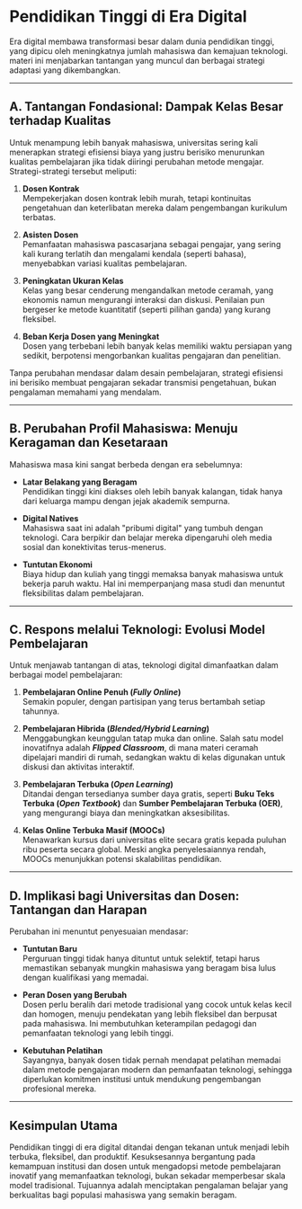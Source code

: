 # Pendidikan Tinggi di Era Digital

Era digital membawa transformasi besar dalam dunia pendidikan tinggi, yang dipicu oleh meningkatnya jumlah mahasiswa dan kemajuan teknologi. materi ini menjabarkan tantangan yang muncul dan berbagai strategi adaptasi yang dikembangkan.

---

## A. Tantangan Fondasional: Dampak Kelas Besar terhadap Kualitas

Untuk menampung lebih banyak mahasiswa, universitas sering kali menerapkan strategi efisiensi biaya yang justru berisiko menurunkan kualitas pembelajaran jika tidak diiringi perubahan metode mengajar. Strategi-strategi tersebut meliputi:

1. **Dosen Kontrak**  
   Mempekerjakan dosen kontrak lebih murah, tetapi kontinuitas pengetahuan dan keterlibatan mereka dalam pengembangan kurikulum terbatas.

2. **Asisten Dosen**  
   Pemanfaatan mahasiswa pascasarjana sebagai pengajar, yang sering kali kurang terlatih dan mengalami kendala (seperti bahasa), menyebabkan variasi kualitas pembelajaran.

3. **Peningkatan Ukuran Kelas**  
   Kelas yang besar cenderung mengandalkan metode ceramah, yang ekonomis namun mengurangi interaksi dan diskusi. Penilaian pun bergeser ke metode kuantitatif (seperti pilihan ganda) yang kurang fleksibel.

4. **Beban Kerja Dosen yang Meningkat**  
   Dosen yang terbebani lebih banyak kelas memiliki waktu persiapan yang sedikit, berpotensi mengorbankan kualitas pengajaran dan penelitian.

 
Tanpa perubahan mendasar dalam desain pembelajaran, strategi efisiensi ini berisiko membuat pengajaran sekadar transmisi pengetahuan, bukan pengalaman memahami yang mendalam.

---

## B. Perubahan Profil Mahasiswa: Menuju Keragaman dan Kesetaraan

Mahasiswa masa kini sangat berbeda dengan era sebelumnya:

- **Latar Belakang yang Beragam**  
  Pendidikan tinggi kini diakses oleh lebih banyak kalangan, tidak hanya dari keluarga mampu dengan jejak akademik sempurna.

- **Digital Natives**  
  Mahasiswa saat ini adalah "pribumi digital" yang tumbuh dengan teknologi. Cara berpikir dan belajar mereka dipengaruhi oleh media sosial dan konektivitas terus-menerus.

- **Tuntutan Ekonomi**  
  Biaya hidup dan kuliah yang tinggi memaksa banyak mahasiswa untuk bekerja paruh waktu. Hal ini memperpanjang masa studi dan menuntut fleksibilitas dalam pembelajaran.

---

## C. Respons melalui Teknologi: Evolusi Model Pembelajaran

Untuk menjawab tantangan di atas, teknologi digital dimanfaatkan dalam berbagai model pembelajaran:

1. **Pembelajaran Online Penuh (*Fully Online*)**  
   Semakin populer, dengan partisipan yang terus bertambah setiap tahunnya.

2. **Pembelajaran Hibrida (*Blended/Hybrid Learning*)**  
   Menggabungkan keunggulan tatap muka dan online. Salah satu model inovatifnya adalah ***Flipped Classroom***, di mana materi ceramah dipelajari mandiri di rumah, sedangkan waktu di kelas digunakan untuk diskusi dan aktivitas interaktif.

3. **Pembelajaran Terbuka (*Open Learning*)**  
   Ditandai dengan tersedianya sumber daya gratis, seperti **Buku Teks Terbuka (*Open Textbook*)** dan **Sumber Pembelajaran Terbuka (OER)**, yang mengurangi biaya dan meningkatkan aksesibilitas.

4. **Kelas Online Terbuka Masif (MOOCs)**  
   Menawarkan kursus dari universitas elite secara gratis kepada puluhan ribu peserta secara global. Meski angka penyelesaiannya rendah, MOOCs menunjukkan potensi skalabilitas pendidikan.

---

## D. Implikasi bagi Universitas dan Dosen: Tantangan dan Harapan

Perubahan ini menuntut penyesuaian mendasar:

- **Tuntutan Baru**  
  Perguruan tinggi tidak hanya dituntut untuk selektif, tetapi harus memastikan sebanyak mungkin mahasiswa yang beragam bisa lulus dengan kualifikasi yang memadai.

- **Peran Dosen yang Berubah**  
  Dosen perlu beralih dari metode tradisional yang cocok untuk kelas kecil dan homogen, menuju pendekatan yang lebih fleksibel dan berpusat pada mahasiswa. Ini membutuhkan keterampilan pedagogi dan pemanfaatan teknologi yang lebih tinggi.

- **Kebutuhan Pelatihan**  
  Sayangnya, banyak dosen tidak pernah mendapat pelatihan memadai dalam metode pengajaran modern dan pemanfaatan teknologi, sehingga diperlukan komitmen institusi untuk mendukung pengembangan profesional mereka.

---

## Kesimpulan Utama

Pendidikan tinggi di era digital ditandai dengan tekanan untuk menjadi lebih terbuka, fleksibel, dan produktif. Kesuksesannya bergantung pada kemampuan institusi dan dosen untuk mengadopsi metode pembelajaran inovatif yang memanfaatkan teknologi, bukan sekadar memperbesar skala model tradisional. Tujuannya adalah menciptakan pengalaman belajar yang berkualitas bagi populasi mahasiswa yang semakin beragam.


